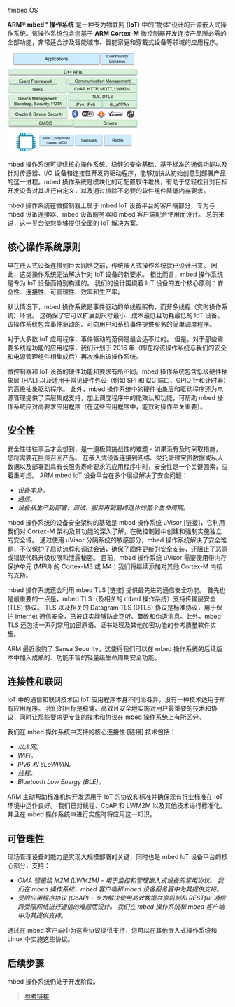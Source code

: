 #mbed OS

**ARM® mbed™ 操作系统** 是一种专为物联网 (**IoT**) 中的“物体”设计的开源嵌入式操作系统。该操作系统包含您基于 **ARM Cortex-M** 微控制器开发连接产品所必需的全部功能，非常适合涉及智能城市、智能家庭和穿戴式设备等领域的应用程序。

![](../images/mbedos.png)

mbed 操作系统可提供核心操作系统、稳健的安全基础、基于标准的通信功能以及针对传感器、I/O 设备和连接性开发的驱动程序，能够加快从初始创意到部署产品的这一进程。mbed 操作系统是模块化的可配置软件堆栈，有助于您轻松针对目标开发设备对其进行自定义，以及通过排除不必要的软件组件降低内存要求。

mbed 操作系统在微控制器上属于 mbed IoT 设备平台的客户端部分，专为与 mbed 设备连接器、mbed 设备服务器和 mbed 客户端配合使用而设计。 总的来说，这一平台使您能够提供全面的 IoT 解决方案。

## 核心操作系统原则

早在嵌入式设备连接到巨大网络之前，传统嵌入式操作系统就已设计出来。 因此，这类操作系统无法解决针对 IoT 设备的新要求。 相比而言，mbed 操作系统是专为 IoT 设备而特别构建的。 我们的设计围绕着 IoT 设备的五个核心原则：安全性、连接性、可管理性、效率和生产率。

默认情况下，mbed 操作系统是事件驱动的单线程架构，而非多线程（实时操作系统）环境。 这确保了它可以扩展到尺寸最小、成本最低且功耗最低的 IoT 设备。 该操作系统包含事件驱动的、可向用户和系统事件提供服务的简单调度程序。

对于大多数 IoT 应用程序，事件驱动的范例是最合适不过的。 但是，对于那些需要多线程功能的应用程序，我们计划于 2016 年（即在将该操作系统与我们的安全和电源管理组件相集成后）再次推出该操作系统。

微控制器和 IoT 设备的硬件功能和要求有所不同。mbed 操作系统包含低级硬件抽象层 (HAL) 以及适用于常见硬件外设（例如 SPI 和 I2C 端口、GPIO 针和计时器）的高级抽象驱动程序。 此外，mbed 操作系统中的硬件抽象层和驱动程序还为电源管理提供了深层集成支持，加上调度程序中的能效认知功能，可帮助 mbed 操作系统应对高要求应用程序（在这些应用程序中，能效对操作至关重要）。

## 安全性

安全性往往事后才会想到，是一道极具挑战性的难题 - 如果没有及时采取措施，您将需要花巨资召回产品。 在嵌入式设备连接到网络、受托管理宝贵数据或私人数据以及部署到具有长服务寿命要求的应用程序中时，安全性是一个关键因素，应着重考虑。 ARM mbed IoT 设备平台在多个层级解决了安全问题：

- *设备本身。*
- *通信。*
- *设备从生产到部署、调试、服务再到最终退休的整个生命周期。*

mbed 操作系统的设备安全架构的基础是 mbed 操作系统 uVisor [链接]，它利用我们对 Cortex-M 架构及其功能的深入了解，在微控制器中创建和强制实施独立的安全域。 通过使用 uVisor 分隔系统的敏感部分，mbed 操作系统解决了安全难题，不仅保护了启动流程和调试会话，确保了固件更新的安全安装，还阻止了恶意或错误代码升级权限和泄露秘密。 目前，mbed 操作系统 uVisor 需要使用带内存保护单元 (MPU) 的 Cortex-M3 或 M4；我们将继续添加对其他 Cortex-M 内核的支持。

mbed 操作系统还会利用 mbed TLS [链接] 提供最先进的通信安全功能。 首先也是最重要的一点是，mbed TLS（及相关的 mbed 操作系统）支持传输层安全 (TLS) 协议。 TLS 以及相关的 Datagram TLS (DTLS) 协议是标准协议，用于保护 Internet 通信安全，已被证实能够防止窃听、纂改和伪造消息。此外，mbed TLS 还包括一系列常用加密原语、证书处理及其他加密功能的参考质量软件实施。

ARM 最近收购了 Sansa Security，这使得我们可以在 mbed 操作系统的后续版本中加入成熟的、功能丰富的轻量级生命周期安全功能。

## 连接性和联网

IoT 中的通信和联网技术因 IoT 应用程序本身不同而各异，没有一种技术适用于所有应用程序。 我们的目标是稳健、高效且安全地实施对用户最重要的技术和协议，同时让那些要求更专业的技术和协议在 mbed 操作系统上有所区分。

我们在 mbed 操作系统中支持的核心连接性 [链接] 技术包括：

- *以太网。*
- *WiFi。*
- *IPv6 和 6LoWPAN。*
- *线程。*
- *Bluetooth Low Energy (BLE)。*

ARM 主动帮助标准机构开发适用于 IoT 的协议和标准并确保现有行业标准在 IoT 环境中运作良好。 我们已对线程、CoAP 和 LWM2M 以及其他技术进行标准化，并且在 mbed 操作系统中进行实施时将应用这一知识。

## 可管理性

现场管理设备的能力是实现大规模部署的关键，同时也是 mbed IoT 设备平台的核心部分，支持：

- *OMA 轻量级 M2M (LWM2M) - 用于监控和管理嵌入式设备的常用协议。 我们在 mbed 操作系统、mbed 客户端和 mbed 设备服务器中为其提供支持。*
- *受限应用程序协议 (CoAP) - 专为解决使用高效数据共享机制和 RESTful 通信跨受限网络进行通信的难题而设计。 我们在 mbed 操作系统和 mbed 客户端中为其提供支持。*

通过在 mbed 客户端中为这些协议提供支持，您可以在其他嵌入式操作系统和 Linux 中实施这些协议。

## 后续步骤

mbed 操作系统仍处于开发阶段。

>[参考链接](https://www.mbed.com/zh-cn/development/mbed-os/)
